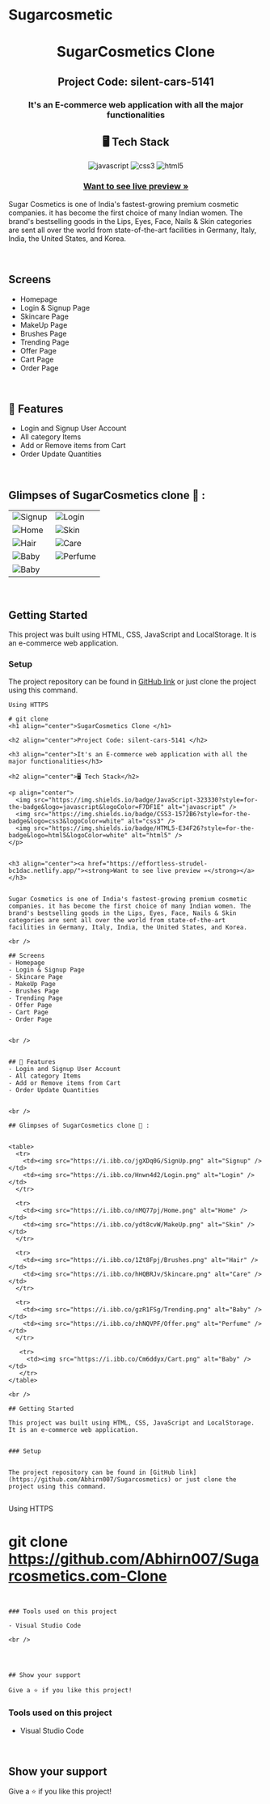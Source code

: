 # Sugarcosmetic

<h1 align="center">SugarCosmetics Clone </h1>   

<h2 align="center">Project Code: silent-cars-5141 </h2>

<h3 align="center">It's an E-commerce web application with all the major functionalities</h3>

<h2 align="center">🖥️ Tech Stack</h2>

<p align="center">
  <img src="https://img.shields.io/badge/JavaScript-323330?style=for-the-badge&logo=javascript&logoColor=F7DF1E" alt="javascript" />
  <img src="https://img.shields.io/badge/CSS3-1572B6?style=for-the-badge&logo=css3&logoColor=white" alt="css3" />
  <img src="https://img.shields.io/badge/HTML5-E34F26?style=for-the-badge&logo=html5&logoColor=white" alt="html5" />
</p>


<h3 align="center"><a href="https://effortless-strudel-bc1dac.netlify.app/"><strong>Want to see live preview »</strong></a></h3>


Sugar Cosmetics is one of India's fastest-growing premium cosmetic companies. it has become the first choice of many Indian women. The brand's bestselling goods in the Lips, Eyes, Face, Nails & Skin categories are sent all over the world from state-of-the-art facilities in Germany, Italy, India, the United States, and Korea.

<br />

## Screens 
- Homepage
- Login & Signup Page
- Skincare Page
- MakeUp Page
- Brushes Page
- Trending Page
- Offer Page
- Cart Page
- Order Page


<br />


## 🚀 Features
- Login and Signup User Account
- All category Items 
- Add or Remove items from Cart
- Order Update Quantities 
 

<br />

## Glimpses of SugarCosmetics clone 🙈 :


<table>
  <tr>
    <td><img src="https://i.ibb.co/jgXDq0G/SignUp.png" alt="Signup" /></td>
    <td><img src="https://i.ibb.co/Hnwn4d2/Login.png" alt="Login" /></td>
  </tr>
  
  <tr>
    <td><img src="https://i.ibb.co/nMQ77pj/Home.png" alt="Home" /></td>
    <td><img src="https://i.ibb.co/ydt8cvW/MakeUp.png" alt="Skin" /></td>
  </tr>
  
  <tr>
    <td><img src="https://i.ibb.co/1Zt8Fpj/Brushes.png" alt="Hair" /></td>
    <td><img src="https://i.ibb.co/hHQBRJv/Skincare.png" alt="Care" /></td>
  </tr>
  
  <tr>
    <td><img src="https://i.ibb.co/gzR1FSg/Trending.png" alt="Baby" /></td>
    <td><img src="https://i.ibb.co/zhNQVPF/Offer.png" alt="Perfume" /></td>
  </tr>
  
   <tr>
     <td><img src="https://i.ibb.co/Cm6ddyx/Cart.png" alt="Baby" /></td>
   </tr>
</table>

<br />
 
## Getting Started

This project was built using HTML, CSS, JavaScript and LocalStorage. It is an e-commerce web application. 


### Setup


The project repository can be found in [GitHub link](https://github.com/Abhirn007/Sugarcosmetics) or just clone the project using this command.


```
Using HTTPS

# git clone 
<h1 align="center">SugarCosmetics Clone </h1>   

<h2 align="center">Project Code: silent-cars-5141 </h2>

<h3 align="center">It's an E-commerce web application with all the major functionalities</h3>

<h2 align="center">🖥️ Tech Stack</h2>

<p align="center">
  <img src="https://img.shields.io/badge/JavaScript-323330?style=for-the-badge&logo=javascript&logoColor=F7DF1E" alt="javascript" />
  <img src="https://img.shields.io/badge/CSS3-1572B6?style=for-the-badge&logo=css3&logoColor=white" alt="css3" />
  <img src="https://img.shields.io/badge/HTML5-E34F26?style=for-the-badge&logo=html5&logoColor=white" alt="html5" />
</p>


<h3 align="center"><a href="https://effortless-strudel-bc1dac.netlify.app/"><strong>Want to see live preview »</strong></a></h3>


Sugar Cosmetics is one of India's fastest-growing premium cosmetic companies. it has become the first choice of many Indian women. The brand's bestselling goods in the Lips, Eyes, Face, Nails & Skin categories are sent all over the world from state-of-the-art facilities in Germany, Italy, India, the United States, and Korea.

<br />

## Screens 
- Homepage
- Login & Signup Page
- Skincare Page
- MakeUp Page
- Brushes Page
- Trending Page
- Offer Page
- Cart Page
- Order Page


<br />


## 🚀 Features
- Login and Signup User Account
- All category Items 
- Add or Remove items from Cart
- Order Update Quantities 
 

<br />

## Glimpses of SugarCosmetics clone 🙈 :


<table>
  <tr>
    <td><img src="https://i.ibb.co/jgXDq0G/SignUp.png" alt="Signup" /></td>
    <td><img src="https://i.ibb.co/Hnwn4d2/Login.png" alt="Login" /></td>
  </tr>
  
  <tr>
    <td><img src="https://i.ibb.co/nMQ77pj/Home.png" alt="Home" /></td>
    <td><img src="https://i.ibb.co/ydt8cvW/MakeUp.png" alt="Skin" /></td>
  </tr>
  
  <tr>
    <td><img src="https://i.ibb.co/1Zt8Fpj/Brushes.png" alt="Hair" /></td>
    <td><img src="https://i.ibb.co/hHQBRJv/Skincare.png" alt="Care" /></td>
  </tr>
  
  <tr>
    <td><img src="https://i.ibb.co/gzR1FSg/Trending.png" alt="Baby" /></td>
    <td><img src="https://i.ibb.co/zhNQVPF/Offer.png" alt="Perfume" /></td>
  </tr>
  
   <tr>
     <td><img src="https://i.ibb.co/Cm6ddyx/Cart.png" alt="Baby" /></td>
   </tr>
</table>

<br />
 
## Getting Started

This project was built using HTML, CSS, JavaScript and LocalStorage. It is an e-commerce web application. 


### Setup


The project repository can be found in [GitHub link](https://github.com/Abhirn007/Sugarcosmetics) or just clone the project using this command.


```
Using HTTPS

# git clone https://github.com/Abhirn007/Sugarcosmetics.com-Clone
```
 

### Tools used on this project

- Visual Studio Code

<br />




## Show your support

Give a ⭐️ if you like this project!
```
 

### Tools used on this project

- Visual Studio Code

<br />




## Show your support

Give a ⭐️ if you like this project!